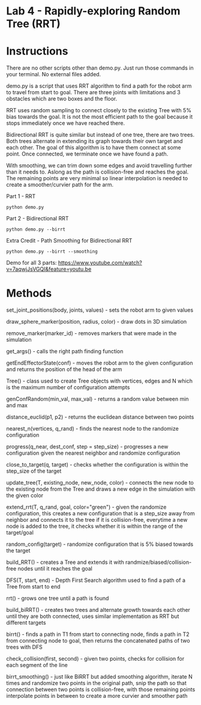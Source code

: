 # Lab 4 - Rapidly-exploring Random Tree (RRT)

# Instructions
There are no other scripts other than demo.py. Just run those commands in your terminal. No external files added.

demo.py is a script that uses RRT algorithm to find a path for the robot arm to travel from start to goal. There are three joints with limitations and 3 obstacles which are two boxes and the floor. 

RRT uses random sampling to connect closely to the existing Tree with 5% bias towards the goal. It is not the most efficient path to the goal because it stops immediately once we have reached there.

Bidirectional RRT is quite similar but instead of one tree, there are two trees. Both trees alternate in extending its graph towards their own target and each other. The goal of this algorithm is to have them connect at some point. Once connected, we terminate once we have found a path. 

With smoothing, we can trim down some edges and avoid travelling further than it needs to. Aslong as the path is collision-free and reaches the goal. The remaining points are very minimal so linear interpolation is needed to create a smoother/curvier path for the arm. 

Part 1 - RRT
```
python demo.py
```
Part 2 - Bidirectional RRT
```
python demo.py --birrt
```
Extra Credit - Path Smoothing for Bidirectional RRT
```
python demo.py --birrt --smoothing
```
Demo for all 3 parts: https://www.youtube.com/watch?v=7aqwjJsVGQI&feature=youtu.be

# Methods 
set_joint_positions(body, joints, values) - sets the robot arm to given values

draw_sphere_marker(position, radius, color) - draw dots in 3D simulation

remove_marker(marker_id) - removes markers that were made in the simulation

get_args() - calls the right path finding function

getEndEffectorState(conf) - moves the robot arm to the given configuration and returns the position of the head of the arm

Tree() - class used to create Tree objects with vertices, edges and N which is the maximum number of configuration attempts

genConfRandom(min_val, max_val) - returns a random value between min and max

distance_euclid(p1, p2) - returns the euclidean distance between two points

nearest_n(vertices, q_rand) - finds the nearest node to the randomize configuration

progress(q_near, dest_conf, step = step_size) - progresses a new configuration given the nearest neighbor and randomize configuration

close_to_target(q, target) - checks whether the configuration is within the step_size of the target

update_tree(T, existing_node, new_node, color) - connects the new node to the existing node from the Tree and draws a new edge in the simulation with the given color

extend_rrt(T, q_rand, goal, color="green") - given the randomize configuration, this creates a new configuration that is a step_size away from neighbor and connects it to the tree if it is collision-free, everytime a new node is added to the tree, it checks whether it is within the range of the target/goal

random_config(target) - randomize configuration that is 5% biased towards the target

build_RRT() - creates a Tree and extends it with randmize/biased/collision-free nodes until it reaches the goal

DFS(T, start, end) - Depth First Search algorithm used to find a path of a Tree from start to end

rrt() - grows one tree until a path is found

build_biRRT() - creates two trees and alternate growth towards each other until they are both connected, uses similar implementation as RRT but different targets

birrt() - finds a path in T1 from start to connecting node, finds a path in T2 from connecting node to goal, then returns the concatenated paths of two trees with DFS

check_collision(first, second) - given two points, checks for collision for each segment of the line 

birrt_smoothing() - just like BiRRT but added smoothing algorithm, iterate N times and randomize two points in the original path, snip the path so that connection between two points is collision-free, with those remaining points interpolate points in between to create a more curvier and smoother path 




